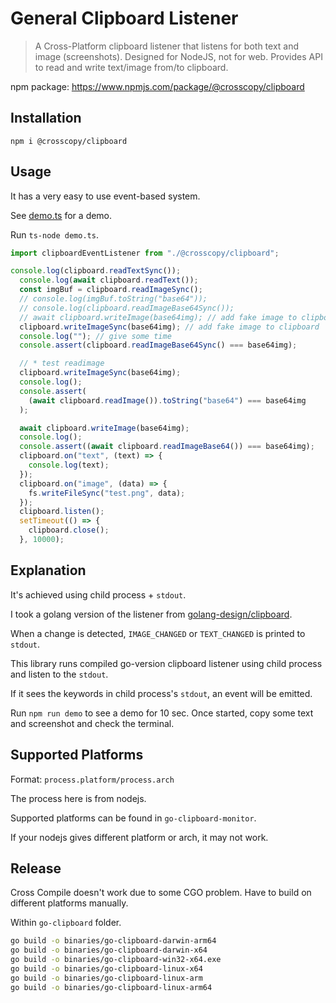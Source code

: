 # General Clipboard Listener

> A Cross-Platform clipboard listener that listens for both text and image (screenshots).
> Designed for NodeJS, not for web.
> Provides API to read and write text/image from/to clipboard.

npm package: https://www.npmjs.com/package/@crosscopy/clipboard

## Installation

`npm i @crosscopy/clipboard`

## Usage

It has a very easy to use event-based system.

See [demo.ts](./demo.ts) for a demo.

Run `ts-node demo.ts`.

```ts
import clipboardEventListener from "./@crosscopy/clipboard";

console.log(clipboard.readTextSync());
  console.log(await clipboard.readText());
  const imgBuf = clipboard.readImageSync();
  // console.log(imgBuf.toString("base64"));
  // console.log(clipboard.readImageBase64Sync());
  // await clipboard.writeImage(base64img); // add fake image to clipboard
  clipboard.writeImageSync(base64img); // add fake image to clipboard
  console.log(""); // give some time
  console.assert(clipboard.readImageBase64Sync() === base64img);

  // * test readimage
  clipboard.writeImageSync(base64img);
  console.log();
  console.assert(
    (await clipboard.readImage()).toString("base64") === base64img
  );

  await clipboard.writeImage(base64img);
  console.log();
  console.assert((await clipboard.readImageBase64()) === base64img);
  clipboard.on("text", (text) => {
    console.log(text);
  });
  clipboard.on("image", (data) => {
    fs.writeFileSync("test.png", data);
  });
  clipboard.listen();
  setTimeout(() => {
    clipboard.close();
  }, 10000);
```

## Explanation

It's achieved using child process + `stdout`. 

I took a golang version of the listener from [golang-design/clipboard](https://github.com/golang-design/clipboard). 

When a change is detected, `IMAGE_CHANGED` or `TEXT_CHANGED` is printed to `stdout`. 

This library runs compiled go-version clipboard listener using child process and listen to the `stdout`.

If it sees the keywords in child process's `stdout`, an event will be emitted. 

Run `npm run demo` to see a demo for 10 sec. Once started, copy some text and screenshot and check the terminal.


## Supported Platforms

Format: `process.platform/process.arch`

The process here is from nodejs.

Supported platforms can be found in `go-clipboard-monitor`.

If your nodejs gives different platform or arch, it may not work.

## Release

Cross Compile doesn't work due to some CGO problem. Have to build on different platforms manually.

Within `go-clipboard` folder.

```bash
go build -o binaries/go-clipboard-darwin-arm64
go build -o binaries/go-clipboard-darwin-x64
go build -o binaries/go-clipboard-win32-x64.exe
go build -o binaries/go-clipboard-linux-x64
go build -o binaries/go-clipboard-linux-arm
go build -o binaries/go-clipboard-linux-arm64
```